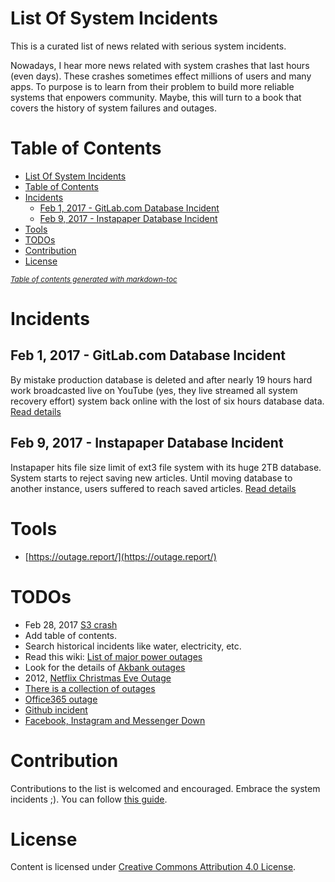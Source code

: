 # List Of System Incidents
This is a curated list of news related with serious system incidents.

Nowadays, I hear more news related with system crashes that last hours (even days). These crashes sometimes effect millions of users and many apps. To purpose is to learn from their problem to build more reliable systems that enpowers community. Maybe, this will turn to a book that covers the history of system failures and outages. 

# Table of Contents
- [List Of System Incidents](#list-of-system-incidents)
- [Table of Contents](#table-of-contents)
- [Incidents](#incidents)
  * [Feb 1, 2017 - GitLab.com Database Incident](#feb-1--2017---gitlabcom-database-incident)
  * [Feb 9, 2017 - Instapaper Database Incident](#feb-9--2017---instapaper-database-incident)
- [Tools](#tools)
- [TODOs](#todos)
- [Contribution](#contribution)
- [License](#license)

<small><i><a href='http://ecotrust-canada.github.io/markdown-toc/'>Table of contents generated with markdown-toc</a></i></small>


# Incidents
## Feb 1, 2017 - GitLab.com Database Incident
By mistake production database is deleted and after nearly 19 hours hard work broadcasted live on YouTube (yes, they live streamed all system recovery effort) system back online with the lost of six hours database data. [Read details](https://github.com/mustilica/NewsListOfSystemIncidents/blob/master/2017-02-01-GitLab.md)

## Feb 9, 2017 - Instapaper Database Incident
Instapaper hits file size limit of ext3 file system with its huge 2TB database. System starts to reject saving new articles. Until moving database to another instance, users suffered to reach saved articles. [Read details](https://github.com/mustilica/NewsListOfSystemIncidents/blob/master/2017-02-09-Instapaper.md)

# Tools
- [https://outage.report/](https://outage.report/)

# TODOs
- Feb 28, 2017 [S3 crash](https://aws.amazon.com/message/41926/)
- Add table of contents.
- Search historical incidents like water, electricity, etc.
- Read this wiki: [List of major power outages](https://en.wikipedia.org/wiki/List_of_major_power_outages)
- Look for the details of [Akbank outages](http://www.reuters.com/article/turkey-akbank-idUSL5N1H42OO)
- 2012, [Netflix Christmas Eve Outage](https://medium.com/netflix-techblog/a-closer-look-at-the-christmas-eve-outage-d7b409a529ee)
- [There is a collection of outages](https://www.infoworld.com/article/2622201/cloud-computing/the-10-worst-cloud-outages--and-what-we-can-learn-from-them-.html)
- [Office365 outage](https://news.ycombinator.com/item?id=19030099)
- [Github incident](https://www.githubstatus.com/incidents/tj58y1kx7tqy)
- [Facebook, Instagram and Messenger Down](https://news.ycombinator.com/item?id=21658184)

# Contribution
Contributions to the list is welcomed and encouraged. Embrace the system incidents ;). You can follow [this guide](https://github.com/mustilica/NewsListOfSystemIncidents/blob/master/CONTRIBUTING.md).

# License
Content is licensed under [Creative Commons Attribution 4.0 License](https://github.com/mustilica/NewsListOfSystemIncidents/blob/master/LICENSE).
